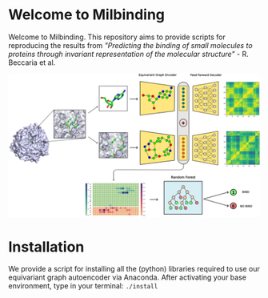 # Welcome to Milbinding

Welcome to Milbinding. This repository aims to provide scripts for reproducing the results from _"Predicting the binding of small molecules to proteins through invariant representation of the molecular structure"_ - R. Beccaria et al.

![alt text](https://github.com/guidotiana/Milbinding/blob/main/pic.png?raw=true)

# Installation

We provide a script for installing all the (python) libraries required to use our equivariant graph autoencoder via Anaconda. After activating your base environment, type in your terminal:
`./install`
